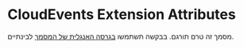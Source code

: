 # CloudEvents Extension Attributes
מסמך זה טרם תורגם. בבקשה תשתמשו [בגרסה האנגלית של המסמך](../../documented-extensions.md) לבינתיים.